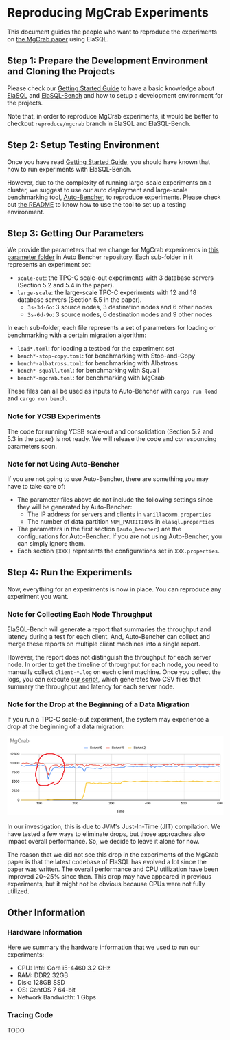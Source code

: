 # Reproducing MgCrab Experiments

This document guides the people who want to reproduce the experiments on [the MgCrab paper](https://dl.acm.org/doi/10.14778/3303753.3303764) using ElaSQL.

## Step 1: Prepare the Development Environment and Cloning the Projects

Please check our [Getting Started Guide](getting_started.pdf) to have a basic knowledge about [ElaSQL](https://github.com/elasql/elasql) and [ElaSQL-Bench](https://github.com/elasql/elasqlbench) and how to setup a development environment for the projects.

Note that, in order to reproduce MgCrab experiments, it would be better to checkout `reproduce/mgcrab` branch in ElaSQL and ElaSQL-Bench.

## Step 2: Setup Testing Environment

Once you have read [Getting Started Guide](getting_started.pdf), you should have known that how to run experiments with ElaSQL-Bench.

However, due to the complexity of running large-scale experiments on a cluster, we suggest to use our auto deployment and large-scale benchmarking tool, [Auto-Bencher](https://github.com/SLMT/auto-bencher), to reproduce experiments. Please check out [the README](https://github.com/SLMT/auto-bencher) to know how to use the tool to set up a testing environment.

## Step 3: Getting Our Parameters

We provide the parameters that we change for MgCrab experiments in [this parameter folder](https://github.com/SLMT/auto-bencher/tree/master/parameters/mgcrab) in Auto Bencher repository. Each sub-folder in it represents an experiment set:

- `scale-out`: the TPC-C scale-out experiments with 3 database servers (Section 5.2 and 5.4 in the paper).
- `large-scale`: the large-scale TPC-C experiments with 12 and 18 database servers (Section 5.5 in the paper).
  - `3s-3d-6o`: 3 source nodes, 3 destination nodes and 6 other nodes
  - `3s-6d-9o`: 3 source nodes, 6 destination nodes and 9 other nodes

In each sub-folder, each file represents a set of parameters for loading or benchmarking with a certain migration algorithm:

- `load*.toml`: for loading a testbed for the experiment set
- `bench*-stop-copy.toml`: for benchmarking with Stop-and-Copy
- `bench*-albatross.toml`: for benchmarking with Albatross
- `bench*-squall.toml`: for benchmarking with Squall
- `bench*-mgcrab.toml`: for benchmarking with MgCrab

These files can all be used as inputs to Auto-Bencher with `cargo run load` and `cargo run bench`.

### Note for YCSB Experiments

The code for running YCSB scale-out and consolidation (Section 5.2 and 5.3 in the paper) is not ready. We will release the code and corresponding parameters soon.

### Note for not Using Auto-Bencher

If you are not going to use Auto-Bencher, there are something you may have to take care of:

- The parameter files above do not include the following settings since they will be generated by Auto-Bencher:
  - The IP address for servers and clients in `vanillacomm.properties`
  - The number of data partition `NUM_PARTITIONS` in `elasql.properties`
- The parameters in the first section `[auto_bencher]` are the configurations for Auto-Bencher. If you are not using Auto-Bencher, you can simply ignore them.
- Each section `[XXX]` represents the configurations set in `XXX.properties`.

## Step 4: Run the Experiments

Now, everything for an experiments is now in place. You can reproduce any experiment you want.

### Note for Collecting Each Node Throughput

ElaSQL-Bench will generate a report that summaries the throughput and latency during a test for each client. And, Auto-Bencher can collect and merge these reports on multiple client machines into a single report.

However, the report does not distinguish the throughput for each server node. In order to get the timeline of throughput for each node, you need to manually collect `client-*.log` on each client machine. Once you collect the logs, you can execute [our script](../scripts/mgcrab-parse-timeline.py), which generates two CSV files that summary the throughput and latency for each server node.

### Note for the Drop at the Beginning of a Data Migration

If you run a TPC-C scale-out experiment, the system may experience a drop at the beginning of a data migration:

![Migration Drop](mgcrab-drop.png)

In our investigation, this is due to JVM's Just-In-Time (JIT) compilation. We have tested a few ways to eliminate drops, but those approaches also impact overall performance. So, we decide to leave it alone for now.

The reason that we did not see this drop in the experiments of the MgCrab paper is that the latest codebase of ElaSQL has evolved a lot since the paper was written. The overall performance and CPU utilization have been improved 20~25% since then. This drop may have appeared in previous experiments, but it might not be obvious because CPUs were not fully utilized.

## Other Information

### Hardware Information

Here we summary the hardware information that we used to run our experiments:

- CPU: Intel Core i5-4460 3.2 GHz
- RAM: DDR2 32GB
- Disk: 128GB SSD
- OS: CentOS 7 64-bit
- Network Bandwidth: 1 Gbps

### Tracing Code

TODO
